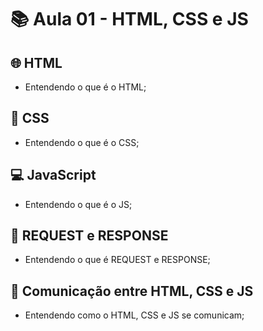 # 📚 Aula 01 - HTML, CSS e JS 

## 🌐 HTML
- Entendendo o que é o HTML;

## 🎨 CSS
- Entendendo o que é o CSS;

## 💻 JavaScript
- Entendendo o que é o JS;

## 🔄 REQUEST e RESPONSE
- Entendendo o que é REQUEST e RESPONSE;

## 🤝 Comunicação entre HTML, CSS e JS
- Entendendo como o HTML, CSS e JS se comunicam;

<img src="https://cursosciatec.com.br/home/wp-content/uploads/2018/11/BANNER-HTML5-CSS3-JAVASCRIPT-1.png" alt="" class="perfil" >


